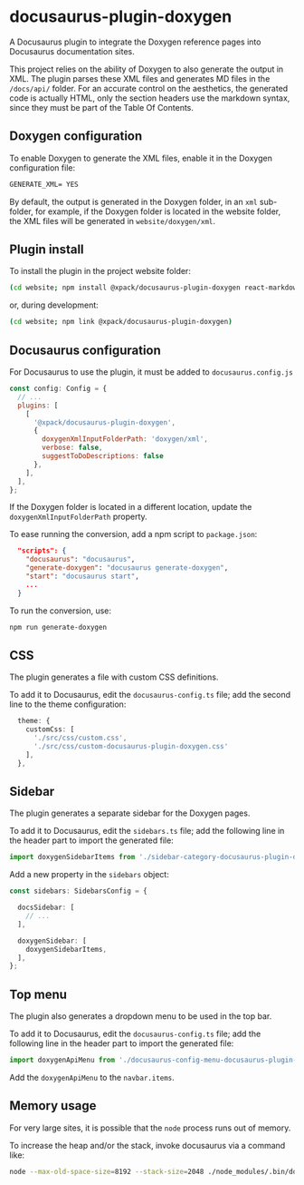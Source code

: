 # docusaurus-plugin-doxygen

A Docusaurus plugin to integrate the Doxygen reference pages into Docusaurus documentation sites.

This project relies on the ability of Doxygen to also generate the output in XML.
The plugin parses these XML files and generates MD files
in the `/docs/api/` folder. For an accurate control on the aesthetics,
the generated code is actually HTML, only the section headers use the
markdown syntax, since they must be part of the Table Of Contents.

## Doxygen configuration

To enable Doxygen to generate the XML files, enable it in the Doxygen
configuration file:

```txt
GENERATE_XML= YES
```

By default, the output is generated in the Doxygen folder, in an `xml`
sub-folder, for example, if the Doxygen folder is located in the
website folder, the XML files will be generated in `website/doxygen/xml`.

## Plugin install

To install the plugin in the project website folder:

```sh
(cd website; npm install @xpack/docusaurus-plugin-doxygen react-markdown --save-dev)
```

or, during development:

```sh
(cd website; npm link @xpack/docusaurus-plugin-doxygen)
```

## Docusaurus configuration

For Docusaurus to use the plugin, it must be added to `docusaurus.config.js`

```js
const config: Config = {
  // ...
  plugins: [
    [
      '@xpack/docusaurus-plugin-doxygen',
      {
        doxygenXmlInputFolderPath: 'doxygen/xml',
        verbose: false,
        suggestToDoDescriptions: false
      },
    ],
  ],
};
```

If the Doxygen folder is located in a different location, update the
`doxygenXmlInputFolderPath` property.

To ease running the conversion, add a npm script to `package.json`:

```json
  "scripts": {
    "docusaurus": "docusaurus",
    "generate-doxygen": "docusaurus generate-doxygen",
    "start": "docusaurus start",
    ...
  }
```

To run the conversion, use:

```sh
npm run generate-doxygen
```

## CSS

The plugin generates a file with custom CSS definitions.

To add it to Docusaurus, edit the `docusaurus-config.ts` file; add the
second line to the theme configuration:

```ts
  theme: {
    customCss: [
      './src/css/custom.css',
      './src/css/custom-docusaurus-plugin-doxygen.css'
    ],
  },
```

## Sidebar

The plugin generates a separate sidebar for the Doxygen pages.

To add it to Docusaurus, edit the `sidebars.ts` file; add the
following line in the header part to import the generated file:

```ts
import doxygenSidebarItems from './sidebar-category-docusaurus-plugin-doxygen.json';
```

Add a new property in the `sidebars` object:

```ts
const sidebars: SidebarsConfig = {

  docsSidebar: [
    // ...
  ],

  doxygenSidebar: [
    doxygenSidebarItems,
  ],
};
```

## Top menu

The plugin also generates a dropdown menu to be used in the top bar.

To add it to Docusaurus, edit the `docusaurus-config.ts` file; add the
following line in the header part to import the generated file:

```ts
import doxygenApiMenu from './docusaurus-config-menu-docusaurus-plugin-doxygen.json'
```

Add the `doxygenApiMenu` to the `navbar.items`.

## Memory usage

For very large sites, it is possible that the `node` process runs out of memory.

To increase the heap and/or the stack, invoke docusaurus via a command like:

```sh
node --max-old-space-size=8192 --stack-size=2048 ./node_modules/.bin/docusaurus generate-doxygen
```

